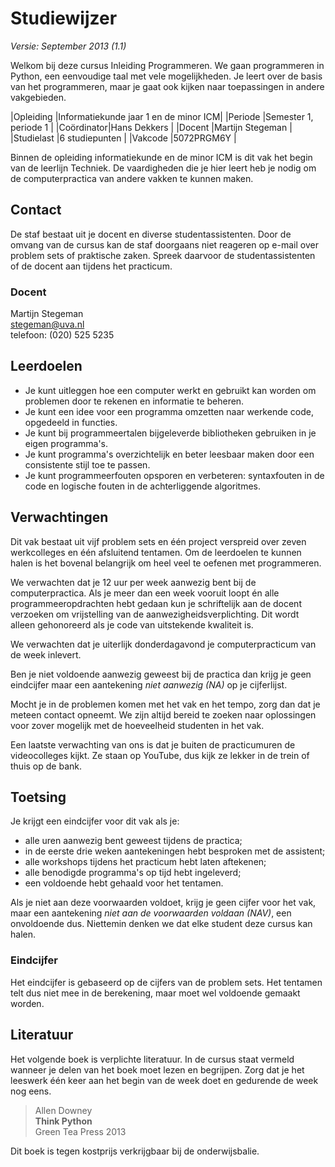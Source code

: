 # Studiewijzer

*Versie: September 2013 (1.1)*

Welkom bij deze cursus Inleiding Programmeren. We gaan programmeren in Python,
een eenvoudige taal met vele mogelijkheden. Je leert over de basis van het
programmeren, maar je gaat ook kijken naar toepassingen in andere vakgebieden.

|Opleiding  |Informatiekunde jaar 1 en de minor ICM|
|Periode    |Semester 1, periode 1                 |
|Coördinator|Hans Dekkers                          |
|Docent     |Martijn Stegeman                      |
|Studielast |6 studiepunten                        |
|Vakcode    |5072PRGM6Y                            |

Binnen de opleiding informatiekunde en de minor ICM is dit vak het begin van de
leerlijn Techniek. De vaardigheden die je hier leert heb je nodig om de
computerpractica van andere vakken te kunnen maken.

## Contact

De staf bestaat uit je docent en diverse studentassistenten. Door de omvang van
de cursus kan de staf doorgaans niet reageren op e-mail over problem sets of
praktische zaken. Spreek daarvoor de studentassistenten of de docent aan
tijdens het practicum.

### Docent

Martijn Stegeman  
<stegeman@uva.nl>  
telefoon: (020) 525 5235

## Leerdoelen

* Je kunt uitleggen hoe een computer werkt en gebruikt kan worden om problemen
  door te rekenen en informatie te beheren.
* Je kunt een idee voor een programma omzetten naar werkende code, opgedeeld in
  functies.
* Je kunt bij programmeertalen bijgeleverde bibliotheken gebruiken in je eigen
  programma's.
* Je kunt programma's overzichtelijk en beter leesbaar maken door een
  consistente stijl toe te passen.
* Je kunt programmeerfouten opsporen en verbeteren: syntaxfouten in de code en
  logische fouten in de achterliggende algoritmes.

## Verwachtingen

Dit vak bestaat uit vijf problem sets en één project verspreid over zeven
werkcolleges en één afsluitend tentamen. Om de leerdoelen te kunnen halen is het
bovenal belangrijk om heel veel te oefenen met programmeren.

We verwachten dat je 12 uur per week aanwezig bent bij de computerpractica. Als
je meer dan een week vooruit loopt én alle programmeeropdrachten hebt gedaan
kun je schriftelijk aan de docent verzoeken om vrijstelling van de
aanwezigheidsverplichting. Dit wordt alleen gehonoreerd als je code van
uitstekende kwaliteit is.

We verwachten dat je uiterlijk donderdagavond je computerpracticum van de week
inlevert.

Ben je niet voldoende aanwezig geweest bij de practica dan krijg je geen
eindcijfer maar een aantekening *niet aanwezig (NA)* op je cijferlijst.

Mocht je in de problemen komen met het vak en het tempo, zorg dan dat je meteen
contact opneemt. We zijn altijd bereid te zoeken naar oplossingen voor zover
mogelijk met de hoeveelheid studenten in het vak.

Een laatste verwachting van ons is dat je buiten de practicumuren de
videocolleges kijkt. Ze staan op YouTube, dus kijk ze lekker in de trein of
thuis op de bank.

## Toetsing

Je krijgt een eindcijfer voor dit vak als je:

* alle uren aanwezig bent geweest tijdens de practica;
* in de eerste drie weken aantekeningen hebt besproken met de assistent;
* alle workshops tijdens het practicum hebt laten aftekenen;
* alle benodigde programma's op tijd hebt ingeleverd;
* een voldoende hebt gehaald voor het tentamen.

Als je niet aan deze voorwaarden voldoet, krijg je geen cijfer voor het vak,
maar een aantekening *niet aan de voorwaarden voldaan (NAV)*, een onvoldoende
dus. Niettemin denken we dat elke student deze cursus kan halen.

### Eindcijfer

Het eindcijfer is gebaseerd op de cijfers van de problem sets. Het tentamen
telt dus niet mee in de berekening, maar moet wel voldoende gemaakt worden.

## Literatuur

Het volgende boek is verplichte literatuur. In de cursus staat vermeld wanneer
je delen van het boek moet lezen en begrijpen. Zorg dat je het leeswerk één
keer aan het begin van de week doet en gedurende de week nog eens.

> Allen Downey  
> **Think Python**  
> Green Tea Press 2013

Dit boek is tegen kostprijs verkrijgbaar bij de onderwijsbalie.
